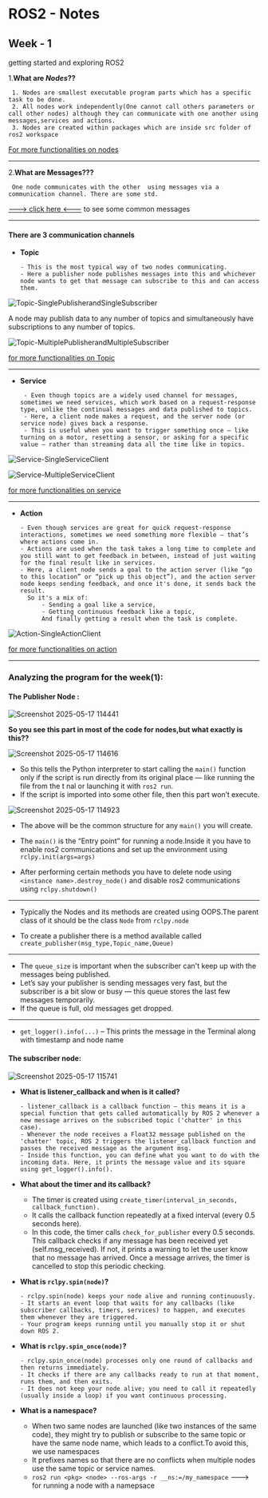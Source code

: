 
# ROS2 - Notes

## Week - 1
   getting started and exploring ROS2


1.**What are _Nodes_??**

     1. Nodes are smallest executable program parts which has a specific task to be done.
     2. All nodes work independently(One cannot call others parameters or call other nodes) although they can communicate with one another using messages,services and actions.
     3. Nodes are created within packages which are inside src folder of ros2 workspace


[For more functionalities on nodes](https://docs.ros.org/en/humble/Tutorials/Beginner-CLI-Tools/Understanding-ROS2-Nodes/Understanding-ROS2-Nodes.html)

---
2.**What are Messages???**

     One node communicates with the other  using messages via a communication channel. There are some std.
    
[---> click here <---](https://github.com/ros2/common_interfaces)    to see some common messages

---
#### There are 3 communication channels
  - **Topic**
           
        - This is the most typical way of two nodes communicating.
        - Here a publisher node publishes messages into this and whichever node wants to get that message can subscribe to this and can access them.

![Topic-SinglePublisherandSingleSubscriber](https://github.com/user-attachments/assets/87897d1b-8ac0-441a-89b6-f6e3093562b1)

A node may publish data to any number of topics and simultaneously have subscriptions to any number of topics.

![Topic-MultiplePublisherandMultipleSubscriber](https://github.com/user-attachments/assets/3089da34-93b3-4f9d-ab04-1d9f9e292ac3)

[for more functionalities on Topic](https://docs.ros.org/en/humble/Tutorials/Beginner-CLI-Tools/Understanding-ROS2-Topics/Understanding-ROS2-Topics.html)

---
  - **Service**
         
         - Even though topics are a widely used channel for messages, sometimes we need services, which work based on a request-response type, unlike the continual messages and data published to topics.
         - Here, a client node makes a request, and the server node (or service node) gives back a response.
         - This is useful when you want to trigger something once — like turning on a motor, resetting a sensor, or asking for a specific value — rather than streaming data all the time like in topics.

![Service-SingleServiceClient](https://github.com/user-attachments/assets/170a72e0-f569-4aeb-806a-11afaa1ee6dd)

![Service-MultipleServiceClient](https://github.com/user-attachments/assets/9e3c547d-84e1-43d1-9e4c-9b4c1dc10d95)

[for more functionalities on service](https://docs.ros.org/en/humble/Tutorials/Beginner-CLI-Tools/Understanding-ROS2-Services/Understanding-ROS2-Services.html)

---

 - **Action**

       - Even though services are great for quick request-response interactions, sometimes we need something more flexible — that’s where actions come in.
       - Actions are used when the task takes a long time to complete and you still want to get feedback in between, instead of just waiting for the final result like in services.
       - Here, a client node sends a goal to the action server (like “go to this location” or “pick up this object”), and the action server node keeps sending feedback, and once it's done, it sends back the result.
         So it's a mix of:
             - Sending a goal like a service,
             - Getting continuous feedback like a topic,
             And finally getting a result when the task is complete.

![Action-SingleActionClient](https://github.com/user-attachments/assets/85cf3721-5732-42ba-8955-005b49311e12)

[for more functionalities on action](https://docs.ros.org/en/humble/Tutorials/Beginner-CLI-Tools/Understanding-ROS2-Actions/Understanding-ROS2-Actions.html)

---

### Analyzing the program for the week(1):

#### The Publisher Node :

![Screenshot 2025-05-17 114441](https://github.com/user-attachments/assets/1d81efcf-29d6-48ac-b68a-dbb1518135ba)


**So you see this part in most of the code for nodes,but what exactly is this??**

![Screenshot 2025-05-17 114616](https://github.com/user-attachments/assets/f50923b0-de5c-45b3-adcb-06eada452748)

- So this tells the Python interpreter to start calling the `main()` function only if the script is run directly from its original place — like running the file from the t nal or launching it with `ros2 run`.
- If the script is imported into some other file, then this part won’t execute.

![Screenshot 2025-05-17 114923](https://github.com/user-attachments/assets/36ee5ba2-8565-4da9-8a84-92b6bda1246c)


- The above will be the common structure for any `main()`  you will create.

- The `main()` is the “Entry point” for running a node.Inside it you have to enable ros2 communications and set up the environment using `rclpy.init(args=args)`

- After performing certain methods you have to delete node using `<instance name>.destroy_node()` and disable ros2 communications using `rclpy.shutdown()`



---

- Typically the Nodes and its methods are created using OOPS.The parent class of it should be the class `Node` from `rclpy.node`


- To create a publisher there is a method available called `create_publisher(msg_type,Topic_name,Queue)`
---

- The `queue_size` is important when the subscriber can't keep up with the messages being published.
- Let’s say your publisher is sending messages very fast, but the subscriber is a bit slow or busy — this queue stores the last few messages temporarily.
- If the queue is full, old messages get dropped.
---

- `get_logger().info(...)`  – This prints the message in the Terminal along with timestamp and node name

#### The subscriber node:


![Screenshot 2025-05-17 115741](https://github.com/user-attachments/assets/84c8edbd-febd-4c9f-bbc3-fb1e8769c230)

- **What is listener_callback and when is it called?**

      - listener_callback is a callback function — this means it is a special function that gets called automatically by ROS 2 whenever a new message arrives on the subscribed topic ('chatter' in this case).
      - Whenever the node receives a Float32 message published on the 'chatter' topic, ROS 2 triggers the listener_callback function and passes the received message as the argument msg.
      - Inside this function, you can define what you want to do with the incoming data. Here, it prints the message value and its square using get_logger().info().

- **What about the timer and its callback?**

   - The timer is created using `create_timer(interval_in_seconds, callback_function).`
   - It calls the callback function repeatedly at a fixed interval (every 0.5 seconds here).
   - In this code, the timer calls `check_for_publisher` every 0.5 seconds. This callback checks if any message has been received yet (self.msg_received). If not, it prints a warning to let the user know that no message has arrived. Once a message arrives, the timer is cancelled to stop this periodic checking.

- **What is `rclpy.spin(node)`?**

      - rclpy.spin(node) keeps your node alive and running continuously.
      - It starts an event loop that waits for any callbacks (like subscriber callbacks, timers, services) to happen, and executes them whenever they are triggered.
      - Your program keeps running until you manually stop it or shut down ROS 2.

- **What is `rclpy.spin_once(node)`?**

      - rclpy.spin_once(node) processes only one round of callbacks and then returns immediately.
      - It checks if there are any callbacks ready to run at that moment, runs them, and then exits.
      - It does not keep your node alive; you need to call it repeatedly (usually inside a loop) if you want continuous processing.

- **What is a namespace?**

  - When two same nodes are launched (like two instances of the same code), they might try to publish or subscribe to the same topic or have the same node name, which leads to a conflict.To avoid this, we use namespaces 
  -    It prefixes names so that there are no conflicts when multiple nodes use the same topic or service names.
  -  `ros2 run <pkg> <node> --ros-args -r __ns:=/my_namespace` --->  for running a node with a namepsace





   













